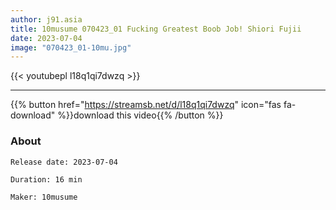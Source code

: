 ```yaml
---
author: j91.asia
title: 10musume 070423_01 Fucking Greatest Boob Job! Shiori Fujii
date: 2023-07-04
image: "070423_01-10mu.jpg"
---
```



{{< youtubepl l18q1qi7dwzq >}}
___

{{% button href="https://streamsb.net/d/l18q1qi7dwzq" icon="fas fa-download" %}}download this video{{% /button %}}
### About

`Release date: 2023-07-04`

`Duration: 16 min `

`Maker:	10musume`